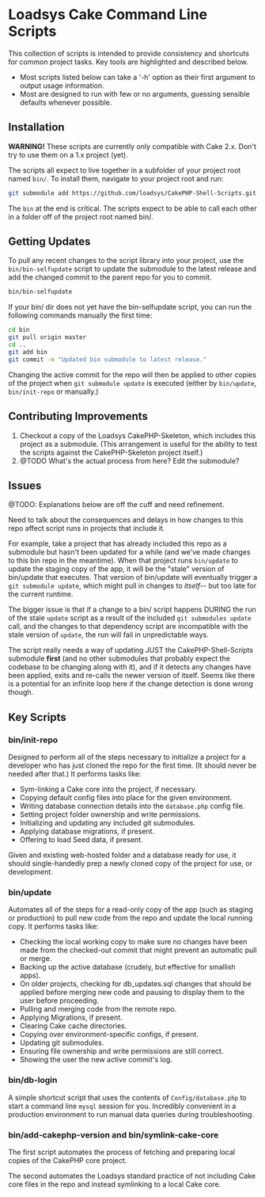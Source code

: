# Loadsys Cake Command Line Scripts #

This collection of scripts is intended to provide consistency and shortcuts for common project tasks. Key tools are highlighted and described below.

* Most scripts listed below can take a '-h' option as their first argument to output usage information.
* Most are designed to run with few or no arguments, guessing sensible defaults whenever possible.


## Installation ##

**WARNING!** These scripts are currently only compatible with Cake 2.x. Don't try to use them on a 1.x project (yet).

The scripts all expect to live together in a subfolder of your project root named `bin/`. To install them, navigate to your project root and run:

```bash
git submodule add https://github.com/loadsys/CakePHP-Shell-Scripts.git bin
```
The `bin` at the end is critical. The scripts expect to be able to call each other in a folder off of the project root named bin/.


## Getting Updates ##

To pull any recent changes to the script library into your project, use the `bin/bin-selfupdate` script to update the submodule to the latest release and add the changed commit to the parent repo for you to commit.

```bash
bin/bin-selfupdate
```

If your bin/ dir does not yet have the bin-selfupdate script, you can run the following commands manually the first time:

```bash
cd bin
git pull origin master
cd ..
git add bin
git commit -m "Updated bin submodule to latest release."
```

Changing the active commit for the repo will then be applied to other copies of the project when `git submodule update` is executed (either by `bin/update`, `bin/init-repo` or manually.)


## Contributing Improvements ##

1. Checkout a copy of the Loadsys CakePHP-Skeleton, which includes this project as a submodule. (This arrangement is useful for the ability to test the scripts  against the CakePHP-Skeleton project itself.)
2. @TODO What's the actual process from here? Edit the submodule?


## Issues ##

@TODO: Explanations below are off the cuff and need refinement.

Need to talk about the consequences and delays in how changes to this repo affect script runs in projects that include it.

For example, take a project that has already included this repo as a submodule but hasn't been updated for a while (and we've made changes to this bin repo in the meantime). When that project runs `bin/update` to update the staging copy of the app, it will be the "stale" version of bin/update that executes. That version of bin/update will eventually trigger a `git submodule update`, which might pull in changes to _itself_-- but too late for the current runtime. 

The bigger issue is that if a change to a bin/ script happens DURING the run of the stale `update` script as a result of the included `git submodules update` call, and the changes to that dependency script are incompatible with the stale version of `update`, the run will fail in unpredictable ways.

The script really needs a way of updating JUST the CakePHP-Shell-Scripts submodule **first** (and no other submodules that probably expect the codebase to be changing along with it), and if it detects any changes have been applied, exits and re-calls the newer version of itself. Seems like there is a potential for an infinite loop here if the change detection is done wrong though.


## Key Scripts ##

### bin/init-repo ###

Designed to perform all of the steps necessary to initialize a project for a developer who has just cloned the repo for the first time. (It should never be needed after that.) It performs tasks like: 

* Sym-linking a Cake core into the project, if necessary.
* Copying default config files into place for the given environment.
* Writing database connection details into the `database.php` config file.
* Setting project folder ownership and write permissions.
* Initializing and updating any included git submodules.
* Applying database migrations, if present.
* Offering to load Seed data, if present.

Given and existing web-hosted folder and a database ready for use, it should single-handedly prep a newly cloned copy of the project for use, or development.


### bin/update ###

Automates all of the steps for a read-only copy of the app (such as staging or production) to pull new code from the repo and update the local running copy. It performs tasks like:

* Checking the local working copy to make sure no changes have been made from the checked-out commit that might prevent an automatic pull or merge.
* Backing up the active database (crudely, but effective for smallish apps).
* On older projects, checking for db_updates.sql changes that should be applied before merging new code and pausing to display them to the user before proceeding.
* Pulling and merging code from the remote repo.
* Applying Migrations, if present.
* Clearing Cake cache directories.
* Copying over environment-specific configs, if present.
* Updating git submodules.
* Ensuring file ownership and write permissions are still correct.
* Showing the user the new active commit's log.


### bin/db-login ###
A simple shortcut script that uses the contents of `Config/database.php` to start a command line `mysql` session for you. Incredibly convenient in a production environment to run manual data queries during troubleshooting.


### bin/add-cakephp-version and bin/symlink-cake-core ###
The first script automates the process of fetching and preparing local copies of the CakePHP core project.

The second automates the Loadsys standard practice of not including Cake core files in the repo and instead symlinking to a local Cake core.

